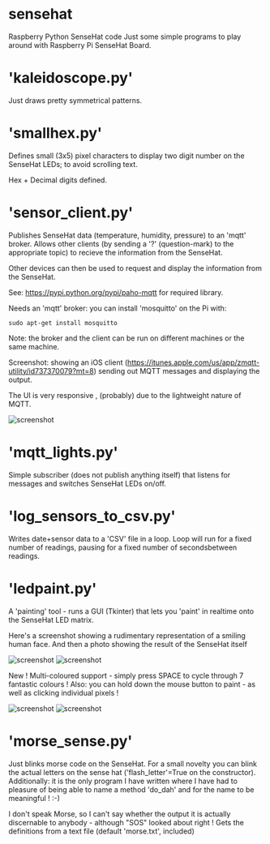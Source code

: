 # sensehat
Raspberry Python SenseHat code
Just some simple programs to play around with Raspberry Pi SenseHat Board.

'kaleidoscope.py'
================

Just draws pretty symmetrical patterns.

'smallhex.py'
=============

Defines small (3x5) pixel characters to display two digit number on the
SenseHat LEDs; to avoid scrolling text.

Hex + Decimal digits defined.


'sensor_client.py'
==================

Publishes SenseHat data (temperature, humidity, pressure) to an 'mqtt' broker.
Allows other clients (by sending a '?' (question-mark) to the appropriate topic)
to recieve the information from the SenseHat.

Other devices can then be used to request and display the information from the SenseHat.

See: https://pypi.python.org/pypi/paho-mqtt for required library.

Needs an 'mqtt' broker: you can install 'mosquitto' on the Pi with:

	sudo apt-get install mosquitto

Note: the broker and the client can be run on different machines or the same machine.

Screenshot: showing an iOS client (https://itunes.apple.com/us/app/zmqtt-utility/id737370079?mt=8) sending out MQTT messages
and displaying the output.

The UI is very responsive , (probably) due to the lightweight nature of MQTT.

![screenshot](https://github.com/midijohnny/sensehat/blob/master/mqtt-ipod.png)


'mqtt_lights.py'
================

Simple subscriber (does not publish anything itself) that listens for messages and switches SenseHat LEDs on/off.

'log_sensors_to_csv.py'
======================
Writes date+sensor data to a 'CSV' file in a loop. 
Loop will run for a fixed number of readings, pausing for a fixed number of secondsbetween readings.


'ledpaint.py'
=============
A 'painting' tool - runs a GUI (Tkinter) that lets you 'paint' in realtime onto the SenseHat LED matrix.

Here's a screenshot showing a rudimentary representation of a smiling human face. And then a photo showing the result of the SenseHat itself

![screenshot](https://github.com/midijohnny/sensehat/blob/master/ledpainter.png)
![screenshot](https://github.com/midijohnny/sensehat/blob/master/senseface.jpg)

New ! Multi-coloured support - simply press SPACE to cycle through 7 fantastic colours !
Also: you can hold down the mouse button to paint - as well as clicking individual pixels !

![screenshot](https://github.com/midijohnny/sensehat/blob/master/ghost.png)
![screenshot](https://github.com/midijohnny/sensehat/blob/master/senseghost.jpg)

'morse_sense.py'
================

Just blinks morse code on the SenseHat.
For a small novelty you can blink the actual letters on the sense hat ('flash_letter'=True on the constructor).
Additionally: it is the only program I have written where I have had to pleasure of being able to name a method 'do_dah' and for the name to be meaningful ! :-)

I don't speak Morse, so I can't say whether the output it is actually discernable to anybody - although "SOS" looked about right !
Gets the definitions from a text file (default 'morse.txt', included)

